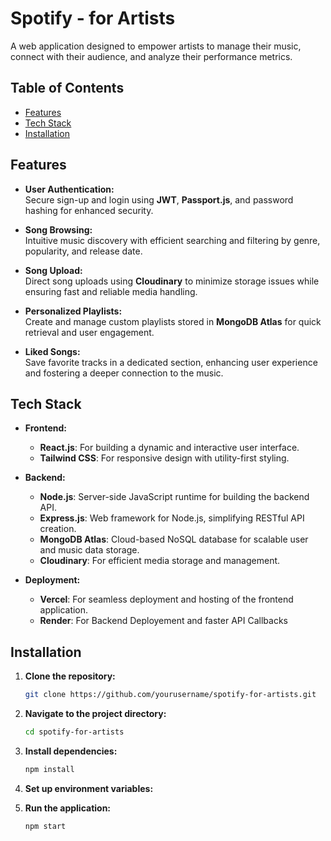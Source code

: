 # **Spotify - for Artists**

A web application designed to empower artists to manage their music, connect with their audience, and analyze their performance metrics.

## **Table of Contents**

- [Features](#features)
- [Tech Stack](#tech-stack)
- [Installation](#installation)

## **Features**

- **User Authentication:**  
  Secure sign-up and login using **JWT**, **Passport.js**, and password hashing for enhanced security.

- **Song Browsing:**  
  Intuitive music discovery with efficient searching and filtering by genre, popularity, and release date.

- **Song Upload:**  
  Direct song uploads using **Cloudinary** to minimize storage issues while ensuring fast and reliable media handling.

- **Personalized Playlists:**  
  Create and manage custom playlists stored in **MongoDB Atlas** for quick retrieval and user engagement.

- **Liked Songs:**  
  Save favorite tracks in a dedicated section, enhancing user experience and fostering a deeper connection to the music.

## **Tech Stack**

- **Frontend:**
  - **React.js**: For building a dynamic and interactive user interface.
  - **Tailwind CSS**: For responsive design with utility-first styling.

- **Backend:**
  - **Node.js**: Server-side JavaScript runtime for building the backend API.
  - **Express.js**: Web framework for Node.js, simplifying RESTful API creation.
  - **MongoDB Atlas**: Cloud-based NoSQL database for scalable user and music data storage.
  - **Cloudinary**: For efficient media storage and management.

- **Deployment:**
  - **Vercel**: For seamless deployment and hosting of the frontend application.
  - **Render**: For Backend Deployement and faster API Callbacks

## **Installation**

1. **Clone the repository:**

   ```bash
   git clone https://github.com/yourusername/spotify-for-artists.git

2. **Navigate to the project directory:**

   ```bash
   cd spotify-for-artists

3. **Install dependencies:**

   ```bash
   npm install 

4. **Set up environment variables:**

5. **Run the application:**

   ```bash
   npm start

